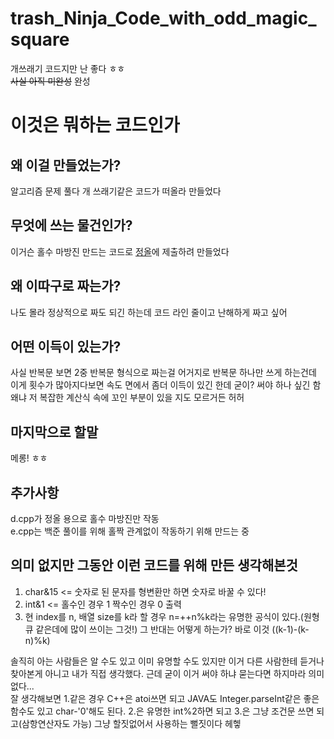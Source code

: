 # trash_Ninja_Code_with_odd_magic_square
개쓰래기 코드지만 난 좋다 ㅎㅎ<br>
~~사실 아직 미완성~~ 완성<br>
# 이것은 뭐하는 코드인가
## 왜 이걸 만들었는가?
알고리즘 문제 풀다 개 쓰래기같은 코드가 떠올라 만들었다
## 무엇에 쓰는 물건인가?
이거슨 홀수 마방진 만드는 코드로 [정올](http://jungol.co.kr/bbs/board.php?bo_table=pbank&wr_id=1338&sca=2020)에 제출하려 만들었다
## 왜 이따구로 짜는가?
나도 몰라 정상적으로 짜도 되긴 하는데 코드 라인 줄이고 난해하게 짜고 싶어
## 어떤 이득이 있는가?
사실 반복문 보면 2중 반복문 형식으로 짜는걸 어거지로 반복문 하나만 쓰게 하는건데 이게 횟수가 많아지다보면 속도 면에서 좀더 이득이 있긴 한데 굳이? 써야 하나 싶긴 함 왜냐 저 복잡한 계산식 속에 꼬인 부분이 있을 지도 모르거든 허허
## 마지막으로 할말
메롱! ㅎㅎ
## 추가사항
d.cpp가 정올 용으로 홀수 마방진만 작동<br>
e.cpp는 백준 풀이를 위해 홀짝 관계없이 작동하기 위해 만드는 중

## 의미 없지만 그동안 이런 코드를 위해 만든 생각해본것
1. char&15 <= 숫자로 된 문자를 형변환만 하면 숫자로 바꿀 수 있다!  
2. int&1 <= 홀수인 경우 1 짝수인 경우 0 출력  
3. 현 index를 n, 배열 size를 k라 할 경우 n=++n%k라는 유명한 공식이 있다.(원형큐 같은데에 많이 쓰이는 그것!)  그 반대는 어떻게 하는가? 바로 이것 ((k-1)-(k-n)%k)


솔직히 아는 사람들은 알 수도 있고 이미 유명할 수도 있지만 이거 다른 사람한테 듣거나 찾아본게 아니고 내가 직접 생각했다. 근데 굳이 이거 써야 하냐 묻는다면 하지마라 의미 없다...  
잘 생각해보면 1.같은 경우 C++은 atoi쓰면 되고 JAVA도 Integer.parseInt같은 좋은 함수도 있고 char-'0'해도 된다. 2.은 유명한 int%2하면 되고 3.은 그냥 조건문 쓰면 되고(삼항연산자도 가능) 그냥 할짓없어서 사용하는 뻘짓이다 헤헿
